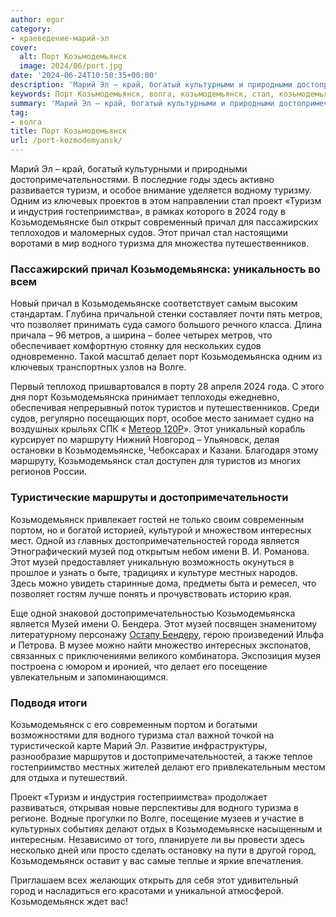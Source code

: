 ```yaml
---
author: egor
category:
- краеведение-марий-эл
cover:
  alt: Порт Козьмодемьянск
  image: 2024/06/port.jpg
date: '2024-06-24T10:50:35+00:00'
description: 'Марий Эл – край, богатый культурными и природными достопримечательностями. В последние годы здесь активно развивается туризм, и особое внимание уделяется...'
keywords: Порт Козьмодемьянск, волга, козьмодемьянск, стал, козьмодемьянске, причал, козьмодемьянска, музей, туризм, судов, водного, туризма, метров, порт, марий, особое, одним
summary: 'Марий Эл – край, богатый культурными и природными достопримечательностями. В последние годы здесь активно развивается туризм, и особое внимание уделяется...'
tag:
- волга
title: Порт Козьмодемьянск
url: /port-kozmodemyansk/
---
```


Марий Эл – край, богатый культурными и природными достопримечательностями. В последние годы здесь активно развивается туризм, и особое внимание уделяется водному туризму. Одним из ключевых проектов в этом направлении стал проект «Туризм и индустрия гостеприимства», в рамках которого в 2024 году в Козьмодемьянске был открыт современный причал для пассажирских теплоходов и маломерных судов. Этот причал стал настоящими воротами в мир водного туризма для множества путешественников.

### Пассажирский причал Козьмодемьянска: уникальность во всем

Новый причал в Козьмодемьянске соответствует самым высоким стандартам. Глубина причальной стенки составляет почти пять метров, что позволяет принимать суда самого большого речного класса. Длина причала – 96 метров, а ширина – более четырех метров, что обеспечивает комфортную стоянку для нескольких судов одновременно. Такой масштаб делает порт Козьмодемьянска одним из ключевых транспортных узлов на Волге.

Первый теплоход пришвартовался в порту 28 апреля 2024 года. С этого дня порт Козьмодемьянска принимает теплоходы ежедневно, обеспечивая непрерывный поток туристов и путешественников. Среди судов, регулярно посещающих порт, особое место занимает судно на воздушных крыльях СПК « [Метеор 120Р](https://vodoletnn.ru/timetable)». Этот уникальный корабль курсирует по маршруту Нижний Новгород – Ульяновск, делая остановки в Козьмодемьянске, Чебоксарах и Казани. Благодаря этому маршруту, Козьмодемьянск стал доступен для туристов из многих регионов России.

### Туристические маршруты и достопримечательности

Козьмодемьянск привлекает гостей не только своим современным портом, но и богатой историей, культурой и множеством интересных мест. Одной из главных достопримечательностей города является Этнографический музей под открытым небом имени В. И. Романова. Этот музей предоставляет уникальную возможность окунуться в прошлое и узнать о быте, традициях и культуре местных народов. Здесь можно увидеть старинные дома, предметы быта и ремесел, что позволяет гостям лучше понять и прочувствовать историю края.

Еще одной знаковой достопримечательностью Козьмодемьянска является Музей имени О. Бендера. Этот музей посвящен знаменитому литературному персонажу [Остапу Бендеру](/benderiada/), герою произведений Ильфа и Петрова. В музее можно найти множество интересных экспонатов, связанных с приключениями великого комбинатора. Экспозиция музея построена с юмором и иронией, что делает его посещение увлекательным и запоминающимся.

### Подводя итоги

Козьмодемьянск с его современным портом и богатыми возможностями для водного туризма стал важной точкой на туристической карте Марий Эл. Развитие инфраструктуры, разнообразие маршрутов и достопримечательностей, а также теплое гостеприимство местных жителей делают его привлекательным местом для отдыха и путешествий.

Проект «Туризм и индустрия гостеприимства» продолжает развиваться, открывая новые перспективы для водного туризма в регионе. Водные прогулки по Волге, посещение музеев и участие в культурных событиях делают отдых в Козьмодемьянске насыщенным и интересным. Независимо от того, планируете ли вы провести здесь несколько дней или просто сделать остановку на пути в другой город, Козьмодемьянск оставит у вас самые теплые и яркие впечатления.

Приглашаем всех желающих открыть для себя этот удивительный город и насладиться его красотами и уникальной атмосферой. Козьмодемьянск ждет вас!